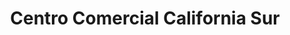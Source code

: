 ---
title: "Centro Comercial California Sur"
url: /caracas/centro-comercial-california-sur/
shop: centro comercial
---